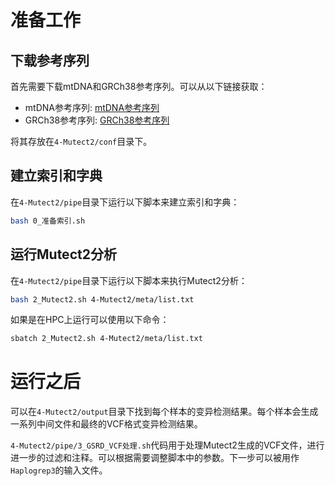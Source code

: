 # 准备工作
## 下载参考序列
首先需要下载mtDNA和GRCh38参考序列。可以从以下链接获取：
- mtDNA参考序列: [mtDNA参考序列](https://www.123912.com/s/9k71Td-IZ2J3)
- GRCh38参考序列: [GRCh38参考序列](https://www.123912.com/s/9k71Td-IZ2J3)

将其存放在`4-Mutect2/conf`目录下。

## 建立索引和字典
在`4-Mutect2/pipe`目录下运行以下脚本来建立索引和字典：
```bash
bash 0_准备索引.sh
```

## 运行Mutect2分析
在`4-Mutect2/pipe`目录下运行以下脚本来执行Mutect2分析：
```bash
bash 2_Mutect2.sh 4-Mutect2/meta/list.txt
```

如果是在HPC上运行可以使用以下命令：
```bash
sbatch 2_Mutect2.sh 4-Mutect2/meta/list.txt
``` 

# 运行之后
可以在`4-Mutect2/output`目录下找到每个样本的变异检测结果。每个样本会生成一系列中间文件和最终的VCF格式变异检测结果。

`4-Mutect2/pipe/3_GSRD_VCF处理.sh`代码用于处理Mutect2生成的VCF文件，进行进一步的过滤和注释。可以根据需要调整脚本中的参数。下一步可以被用作`Haplogrep3`的输入文件。
